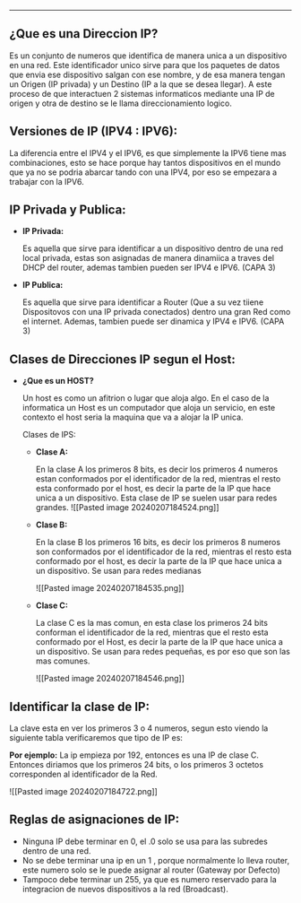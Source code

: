 
---
## ¿Que es una Direccion IP?

Es un conjunto de numeros que identifica de manera unica a un dispositivo en una red. Este identificador unico sirve para que los paquetes de datos que envia ese dispositivo salgan con ese nombre, y de esa manera tengan un Origen (IP privada) y un Destino (IP a la que se desea llegar). A este proceso de que interactuen 2 sistemas informaticos mediante una IP de origen y otra de destino se le llama direccionamiento logico.

## Versiones de IP (IPV4 : IPV6):

La diferencia entre el IPV4 y el IPV6, es que simplemente la IPV6 tiene mas combinaciones, esto se hace porque hay tantos dispositivos en el mundo que ya no se podria abarcar tando con una IPV4, por eso se empezara a trabajar con la IPV6.

## IP Privada y Publica:

- **IP Privada:**
    
    Es aquella que sirve para identificar a un dispositivo dentro de una red local privada, estas son asignadas de manera dinamiica a traves del DHCP del router, ademas tambien pueden ser IPV4 e IPV6. (CAPA 3)
    
- **IP Publica:**
    
    Es aquella que sirve para identificar a Router (Que a su vez tiiene Dispositovos con una IP privada conectados) dentro una gran Red como el internet. Ademas, tambien puede ser dinamica y IPV4 e IPV6. (CAPA 3)

## Clases de Direcciones IP segun el Host:

- **¿Que es un HOST?**
    
    Un host es como un afitrion o lugar que aloja algo. En el caso de la informatica un Host es un computador que aloja un servicio, en este contexto el host seria la maquina que va a alojar la IP unica.
    
    Clases de IPS:
    
    - **Clase A:**
        
        En la clase A los primeros 8 bits, es decir los primeros 4 numeros estan conformados por el identificador de la red, mientras el resto esta conformado por el host, es decir la parte de la IP que hace unica a un dispositivo. Esta clase de IP se suelen usar para redes grandes.
         ![[Pasted image 20240207184524.png]]
    - **Clase B:**
        
        En la clase B los primeros 16 bits, es decir los primeros 8 numeros son conformados por el identificador de la red, mientras el resto esta conformado por el host, es decir la parte de la IP que hace unica a un dispositivo. Se usan para redes medianas
        
         ![[Pasted image 20240207184535.png]]
    - **Clase C:**
        
        La clase C es la mas comun, en esta clase los primeros 24 bits conforman el identificador de la red, mientras que el resto esta conformado por el Host, es decir la parte de la IP que hace unica a un dispositivo. Se usan para redes pequeñas, es por eso que son las mas comunes.
        
	     ![[Pasted image 20240207184546.png]]
    
    

## Identificar la clase de IP:

La clave esta en ver los primeros 3 o 4 numeros, segun esto viendo la siguiente tabla verificaremos que tipo de IP es:

**Por ejemplo:**
La ip empieza por 192, entonces es una IP de clase C. Entonces diriamos que los primeros 24 bits, o los primeros 3 octetos corresponden al identificador de la Red.

![[Pasted image 20240207184722.png]]

## Reglas de asignaciones de IP:

- Ninguna IP debe terminar en 0, el .0 solo se usa para las subredes dentro de una red.
- No se debe terminar una ip en un 1 , porque normalmente lo lleva router, este numero solo se le puede asignar al router (Gateway por Defecto)
- Tampoco debe terminar un 255, ya que es numero reservado para la integracion de nuevos dispositivos a la red (Broadcast).






